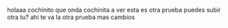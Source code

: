 holaaa cochinito
que onda cochinita
a ver esta es otra prueba puedes subir otra tu?
ahi te va la otra prueba
mas cambios